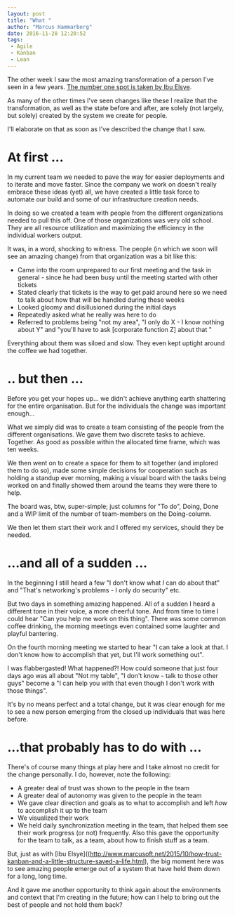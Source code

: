 ```yaml
---
layout: post
title: "What "
author: "Marcus Hammarberg"
date: 2016-11-28 12:20:52
tags:
 - Agile
 - Kanban
 - Lean
---
```


The other week I saw the most amazing transformation of a person I've seen in a few years. [The number one spot is taken by Ibu Elsye](http://www.marcusoft.net/2015/10/how-trust-kanban-and-a-little-structure-saved-a-life.html). 

As many of the other times I've seen changes like these I realize that the transformation, as well as the state before and after, are solely (not largely, but solely) created by the system we create for people. 

I'll elaborate on that as soon as I've described the change that I saw.

<a name='more'></a>

# At first ...

In my current team we needed to pave the way for easier deployments and to iterate and move faster. Since the company we work on doesn't really embrace these ideas (yet) all, we have created a little task force to automate our build and some of our infrastructure creation needs. 

In doing so we created a team with people from the different organizations needed to pull this off. One of those organizations was very old school. They are all resource utilization and maximizing the efficiency in the individual workers output. 

It was, in a word, shocking to witness. The people (in which we soon will see an amazing change) from that organization was a bit like this:

* Came into the room unprepared to our first meeting and the task in general - since he had been busy until the meeting started with other tickets
* Stated clearly that tickets is the way to get paid around here so we need to talk about how that will be handled during these weeks
* Looked gloomy and disillusioned during the initial days
* Repeatedly asked what he really was here to do
* Referred to problems being "not my area", "I only do X - I know nothing about Y" and "you'll have to ask [corporate function Z] about that "

Everything about them was siloed and slow. They even kept uptight around the coffee we had together.

# .. but then ...

Before you get your hopes up... we didn't achieve anything earth shattering for the entire organisation. But for the individuals the change was important enough...

What we simply did was to create a team consisting of the people from the different organisations. We gave them two discrete tasks to achieve. Together. As good as possible within the allocated time frame, which was ten weeks. 

We then went on to create a space for them to sit together (and implored them to do so), made some simple decisions for cooperation such as holding a standup ever morning, making a visual board with the tasks being worked on and finally showed them around the teams they were there to help. 

The board was, btw, super-simple; just columns for "To do", Doing, Done and a WIP limit of the number of team-members on the Doing-column. 

We then let them start their work and I offered my services, should they be needed. 

# ...and all of a sudden ...

In the beginning I still heard a few "I don't know what *I* can do about that" and "That's networking's problems - I only do security" etc. 

But two days in something amazing happened. All of a sudden I heard a different tone in their voice, a more cheerful tone. And from time to time I could hear "Can you help me work on this thing". There was some common coffee drinking, the morning meetings even contained some laughter and playful bantering.

On the fourth morning meeting we started to hear "I can take a look at that. I don't know how to accomplish that yet, but I'll work something out". 

I was flabbergasted! What happened?! How could someone that just four days ago was all about "Not my table", "I don't know - talk to those other guys" become a "I can help you with that even though I don't work with those things". 

It's by no means perfect and a total change, but it was clear enough for me to see a new person emerging from the closed up individuals that was here before. 

# ...that probably has to do with ...

There's of course many things at play here and I take almost no credit for the change personally. I do, however, note the following:

* A greater deal of trust was shown to the people in the team
* A greater deal of autonomy was given to the people in the team
* We gave clear direction and goals as to what to accomplish and left *how* to accomplish it up to the team
* We visualized their work
* We held daily synchronization meeting in the team, that helped them see their work progress (or not) frequently. Also this gave the opportunity for the team to talk, as a team, about how to finish stuff as a team.

But, just as with [Ibu Elsye]((http://www.marcusoft.net/2015/10/how-trust-kanban-and-a-little-structure-saved-a-life.html), the big moment here was to see amazing people emerge out of a system that have held them down for a long, long time. 

And it gave me another opportunity to think again about the environments and context that I'm creating in the future; how can I help to bring out the best of people and not hold them back?